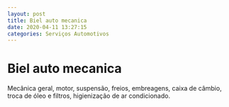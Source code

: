 ```yaml
---
layout: post
title: Biel auto mecanica 
date: 2020-04-11 13:27:15 
categories: Serviços Automotivos
---
```


# Biel auto mecanica 

Mecânica geral, motor, suspensão, freios, embreagens, caixa de câmbio, troca de óleo e filtros, higienização de ar condicionado.

